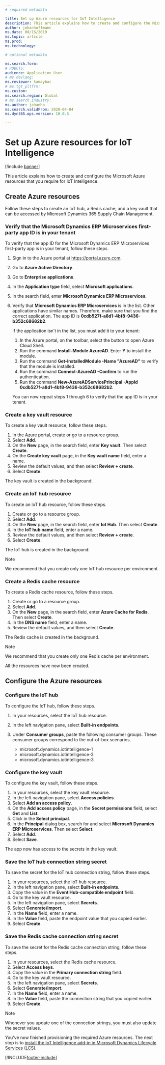 ```yaml
---
# required metadata

title: Set up Azure resources for IoT Intelligence
description: This article explains how to create and configure the Microsoft Azure resources that you require for IoT Intelligence.
author: johanhoffmann
ms.date: 08/16/2019
ms.topic: article
ms.prod: 
ms.technology: 

# optional metadata

ms.search.form: 
# ROBOTS: 
audience: Application User
# ms.devlang: 
ms.reviewer: kamaybac
# ms.tgt_pltfrm: 
ms.custom: 
ms.search.region: Global
# ms.search.industry: 
ms.author: johanho
ms.search.validFrom: 2020-04-04
ms.dyn365.ops.version: 10.0.5

---
```


# Set up Azure resources for IoT Intelligence

[!include [banner](../../includes/banner.md)]

This article explains how to create and configure the Microsoft Azure resources that you require for IoT Intelligence.

## Create Azure resources

Follow these steps to create an IoT hub, a Redis cache, and a key vault that can be accessed by Microsoft Dynamics 365 Supply Chain Management.

### Verify that the Microsoft Dynamics ERP Microservices first-party app ID is in your tenant

To verify that the app ID for the Microsoft Dynamics ERP Microservices first-party app is in your tenant, follow these steps.

1. Sign in to the Azure portal at <https://portal.azure.com>.
2. Go to **Azure Active Directory**.
3. Go to **Enterprise applications**.
4. In the **Application type** field, select **Microsoft applications**.
5. In the search field, enter **Microsoft Dynamics ERP Microservices**.
6. Verify that **Microsoft Dynamics ERP Microservices** is in the list. Other applications have similar names. Therefore, make sure that you find the correct application. The app ID is **0cdb527f-a8d1-4bf8-9436-b352c68682b2**.

    If the application isn't in the list, you must add it to your tenant:

    1. In the Azure portal, on the toolbar, select the button to open Azure Cloud Shell.
    2. Run the command **Install-Module AzureAD**. Enter **Y** to install the module.
    3. Run the command **Get-InstalledModule -Name "AzureAD"** to verify that the module is installed.
    4. Run the command **Connect-AzureAD -Confirm** to run the authentication.
    5. Run the command **New-AzureADServicePrincipal -AppId 0cdb527f-a8d1-4bf8-9436-b352c68682b2**.

    You can now repeat steps 1 through 6 to verify that the app ID is in your tenant.

### Create a key vault resource

To create a key vault resource, follow these steps.

1. In the Azure portal, create or go to a resource group.
2. Select **Add**.
3. On the **New** page, in the search field, enter **Key vault**. Then select **Create**.
4. On the **Create key vault** page, in the **Key vault name** field, enter a name.
5. Review the default values, and then select **Review + create**.
6. Select **Create**.

The key vault is created in the background.

### Create an IoT hub resource

To create an IoT hub resource, follow these steps.

1. Create or go to a resource group.
2. Select **Add**.
3. On the **New** page, in the search field, enter **Iot Hub**. Then select **Create**.
4. In the **IoT hub name** field, enter a name.
5. Review the default values, and then select **Review + create**.
6. Select **Create**.

The IoT hub is created in the background.

> [!NOTE]
> We recommend that you create only one IoT hub resource per environment.

### Create a Redis cache resource

To create a Redis cache resource, follow these steps.

1. Create or go to a resource group.
2. Select **Add**.
3. On the **New** page, in the search field, enter **Azure Cache for Redis**. Then select **Create**.
4. In the **DNS name** field, enter a name.
5. Review the default values, and then select **Create**.

The Redis cache is created in the background.

> [!NOTE]
> We recommend that you create only one Redis cache per environment.

All the resources have now been created.

## Configure the Azure resources

### Configure the IoT hub

To configure the IoT hub, follow these steps.

1. In your resources, select the IoT hub resource.
2. In the left navigation pane, select **Built-in endpoints**.
3. Under **Consumer groups**, paste the following consumer groups. These consumer groups correspond to the out-of-box scenarios.

    + microsoft.dynamics.iotintelligence-1
    + microsoft.dynamics.iotintelligence-2
    + microsoft.dynamics.iotintelligence-3

### Configure the key vault

To configure the key vault, follow these steps.

1. In your resources, select the key vault resource.
2. In the left navigation pane, select **Access policies**.
3. Select **Add an access policy**.
4. On the **Add access policy** page, in the **Secret permissions** field, select **Get** and **List**.
5. Click in the **Select principal**.
6. In the **Principal** dialog box, search for and select **Microsoft Dynamics ERP Microservices**. Then select **Select**.
7. Select **Add**.
8. Select **Save**.

The app now has access to the secrets in the key vault.

### Save the IoT hub connection string secret

To save the secret for the IoT hub connection string, follow these steps.

1. In your resources, select the IoT hub resource.
2. In the left navigation pane, select **Built-in endpoints**.
3. Copy the value in the **Event Hub-compatible endpoint** field.
4. Go to the key vault resource.
5. In the left navigation pane, select **Secrets**.
6. Select **Generate/Import**.
7. In the **Name** field, enter a name.
8. In the **Value** field, paste the endpoint value that you copied earlier.
9. Select **Create**.

### Save the Redis cache connection string secret

To save the secret for the Redis cache connection string, follow these steps.

1. In your resources, select the Redis cache resource.
2. Select **Access keys**.
3. Copy the value in the **Primary connection string** field.
4. Go to the key vault resource.
5. In the left navigation pane, select **Secrets**.
6. Select **Generate/Import**.
7. In the **Name** field, enter a name.
8. In the **Value** field, paste the connection string that you copied earlier.
9. Select **Create**.

> [!NOTE]
> Whenever you update one of the connection strings, you must also update the secret values.

You've now finished provisioning the required Azure resources. The next step is to [install the IoT Intelligence add-in in Microsoft Dynamics Lifecycle Services (LCS)](iot-lcs-setup.md).


[!INCLUDE[footer-include](../../includes/footer-banner.md)]
